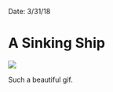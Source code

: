 Date: 3/31/18

# A Sinking Ship

![](https://static01.nyt.com/images/2018/03/29/business/29ROOSE/29ROOSE-master768.gif)

Such a beautiful gif.
